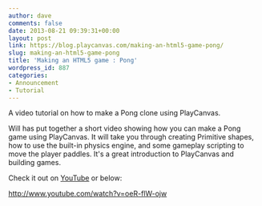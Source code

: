 ```yaml
---
author: dave
comments: false
date: 2013-08-21 09:39:31+00:00
layout: post
link: https://blog.playcanvas.com/making-an-html5-game-pong/
slug: making-an-html5-game-pong
title: 'Making an HTML5 game : Pong'
wordpress_id: 887
categories:
- Announcement
- Tutorial
---
```


A video tutorial on how to make a Pong clone using PlayCanvas.

Will has put together a short video showing how you can make a Pong game using PlayCanvas. It will take you through creating Primitive shapes, how to use the built-in physics engine, and some gameplay scripting to move the player paddles. It's a great introduction to PlayCanvas and building games.

Check it out on [YouTube](http://www.youtube.com/watch?v=oeR-flW-ojw) or below:

http://www.youtube.com/watch?v=oeR-flW-ojw

